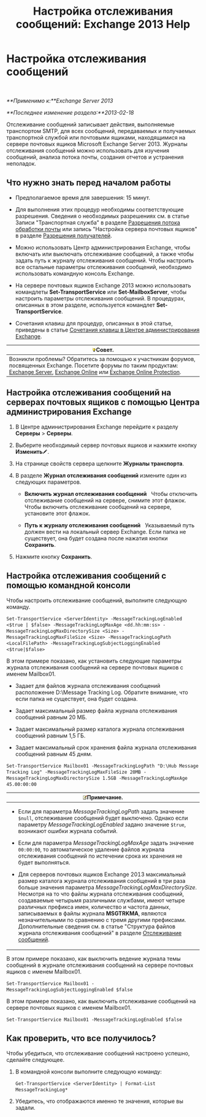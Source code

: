 ﻿---
title: 'Настройка отслеживания сообщений: Exchange 2013 Help'
TOCTitle: Настройка отслеживания сообщений
ms:assetid: 50eb5213-cf27-4179-b427-38d751ee4a70
ms:mtpsurl: https://technet.microsoft.com/ru-ru/library/Aa997984(v=EXCHG.150)
ms:contentKeyID: 51408026
ms.date: 04/30/2018
mtps_version: v=EXCHG.150
ms.translationtype: HT
---

# Настройка отслеживания сообщений

 

_**Применимо к:**Exchange Server 2013_

_**Последнее изменение раздела:**2013-02-18_

Отслеживание сообщений записывает действия, выполняемые транспортом SMTP, для всех сообщений, передаваемых и получаемых транспортной службой или почтовыми ящиками, находящимися на сервере почтовых ящиков Microsoft Exchange Server 2013. Журналы отслеживания сообщений можно использовать для изучения сообщений, анализа потока почты, создания отчетов и устранения неполадок.

## Что нужно знать перед началом работы

  - Предполагаемое время для завершения: 15 минут.

  - Для выполнения этих процедур необходимы соответствующие разрешения. Сведения о необходимых разрешениях см. в статье Записи "Транспортная служба" в разделе [Разрешения потока обработки почты](mail-flow-permissions-exchange-2013-help.md) или запись "Настройка сервера почтовых ящиков" в разделе [Разрешения получателей](recipients-permissions-exchange-2013-help.md).

  - Можно использовать Центр администрирования Exchange, чтобы включать или выключать отслеживание сообщений, а также чтобы задать путь к журналу отслеживания сообщений. Чтобы настроить все остальные параметры отслеживания сообщений, необходимо использовать командную консоль Exchange.

  - На сервере почтовых ящиков Exchange 2013 можно использовать командлеты **Set-TransportService** или **Set-MailboxServer**, чтобы настроить параметры отслеживания сообщений. В процедурах, описанных в этом разделе, используется командлет **Set-TransportService**.

  - Сочетания клавиш для процедур, описанных в этой статье, приведены в статье [Сочетания клавиш в Центре администрирования Exchange](keyboard-shortcuts-in-the-exchange-admin-center-exchange-online-protection-help.md).

<table>
<thead>
<tr class="header">
<th><img src="images/Bb124558.tip(EXCHG.150).gif" title="Совет" alt="Совет" />Совет.</th>
</tr>
</thead>
<tbody>
<tr class="odd">
<td>Возникли проблемы? Обратитесь за помощью к участникам форумов, посвященных Exchange. Посетите форумы по таким продуктам: <a href="https://go.microsoft.com/fwlink/p/?linkid=60612">Exchange Server</a>, <a href="https://go.microsoft.com/fwlink/p/?linkid=267542">Exchange Online</a> или <a href="https://go.microsoft.com/fwlink/p/?linkid=285351">Exchange Online Protection</a>.</td>
</tr>
</tbody>
</table>


## Настройка отслеживания сообщений на серверах почтовых ящиков с помощью Центра администрирования Exchange

1.  В Центре администрирования Exchange перейдите к разделу **Серверы** \> **Серверы**.

2.  Выберите необходимый сервер почтовых ящиков и нажмите кнопку **Изменить**![Значок редактирования](images/Bb124582.6f53ccb2-1f13-4c02-bea0-30690e6ea71d(EXCHG.150).gif "Значок редактирования").

3.  На странице свойств сервера щелкните **Журналы транспорта**.

4.  В разделе **Журнал отслеживания сообщений** измените один из следующих параметров.
    
      - **Включить журнал отслеживания сообщений**   Чтобы отключить отслеживание сообщений на сервере, снимите этот флажок. Чтобы включить отслеживание сообщений на сервере, установите этот флажок.
    
      - **Путь к журналу отслеживания сообщений**   Указываемый путь должен вести на локальный сервер Exchange. Если папка не существует, она будет создана после нажатия кнопки **Сохранить**.

5.  Нажмите кнопку **Сохранить**.

## Настройка отслеживания сообщений с помощью командной консоли

Чтобы настроить отслеживание сообщений, выполните следующую команду.

    Set-TransportService <ServerIdentity> -MessageTrackingLogEnabled <$true | $false> -MessageTrackingLogMaxAge <dd.hh:mm:ss> -MessageTrackingLogMaxDirectorySize <Size> -MessageTrackingLogMaxFileSize <Size> -MessageTrackingLogPath <LocalFilePath> -MessageTrackingLogSubjectLoggingEnabled <$true|$false>

В этом примере показано, как установить следующие параметры журнала отслеживания сообщений на сервере почтовых ящиков с именем Mailbox01.

  -  Задает для файлов журнала отслеживания сообщений расположение D:\\Message Tracking Log. Обратите внимание, что если папка не существует, она будет создана.

  -  Задает максимальный размер файла журнала отслеживания сообщений равным 20 МБ.

  -  Задает максимальный размер каталога журнала отслеживания сообщений равным 1,5 ГБ.

  -  Задает максимальный срок хранения файла журнала отслеживания сообщений равным 45 дням.

<!-- end list -->

    Set-TransportService Mailbox01 -MessageTrackingLogPath "D:\Hub Message Tracking Log" -MessageTrackingLogMaxFileSize 20MB -MessageTrackingLogMaxDirectorySize 1.5GB -MessageTrackingLogMaxAge 45.00:00:00

<table>
<colgroup>
<col style="width: 100%" />
</colgroup>
<thead>
<tr class="header">
<th><img src="images/JJ126620.note(EXCHG.150).gif" title="Примечание" alt="Примечание" />Примечание.</th>
</tr>
</thead>
<tbody>
<tr class="odd">
<td><ul>
<li><p>Если для параметра <em>MessageTrackingLogPath</em> задать значение <code>$null</code>, отслеживание сообщений будет выключено. Однако если параметру <em>MessageTrackingLogEnabled</em> задано значение <code>$true</code>, возникают ошибки журнала событий.</p></li>
<li><p>Если для параметра <em>MessageTrackingLogMaxAge</em> задать значение <code>00:00:00</code>, то автоматическое удаление файлов журнала отслеживания сообщений по истечении срока их хранения не будет выполняться.</p></li>
<li><p>Для серверов почтовых ящиков Exchange 2013 максимальный размер каталога журнала отслеживания сообщений в три раза больше значения параметра <em>MessageTrackingLogMaxDirectorySize</em>. Несмотря на то что файлы журнала отслеживания сообщений, создаваемые четырьмя различными службами, имеют четыре различных префикса имен, количество и частота данных, записываемых в файлы журнала <strong>MSGTRKMA</strong>, являются незначительными по сравнению с тремя другими префиксами. Дополнительные сведения см. в статье &quot;Структура файлов журнала отслеживания сообщений&quot; в разделе <a href="message-tracking-exchange-2013-help.md">Отслеживание сообщений</a>.</p></li>
</ul></td>
</tr>
</tbody>
</table>


В этом примере показано, как выключить ведение журнала темы сообщений в журнале отслеживания сообщений на сервере почтовых ящиков с именем Mailbox01.

    Set-TransportService Mailbox01 -MessageTrackingLogSubjectLoggingEnabled $false

В этом примере показано, как выключить отслеживание сообщений на сервере почтовых ящиков с именем Mailbox01.

    Set-TransportService Mailbox01 -MessageTrackingLogEnabled $false

## Как проверить, что все получилось?

Чтобы убедиться, что отслеживание сообщений настроено успешно, сделайте следующее.

1.  В командной консоли выполните следующую команду:
    
        Get-TransportService <ServerIdentity> | Format-List MessageTrackingLog*

2.  Убедитесь, что отображаются именно те значения, которые вы задали.

